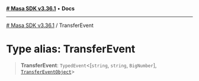[**# Masa SDK v3.36.1**](../README.md) • **Docs**

***

[# Masa SDK v3.36.1](../globals.md) / TransferEvent

# Type alias: TransferEvent

> **TransferEvent**: `TypedEvent`\<[`string`, `string`, `BigNumber`], [`TransferEventObject`](../interfaces/TransferEventObject.md)\>
